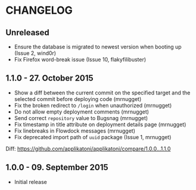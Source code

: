 # CHANGELOG

## Unreleased

* Ensure the database is migrated to newest version when booting up (Issue 2, wind0r)
* Fix Firefox word-break issue (Issue 10, flakyfilibuster)

## 1.1.0 - 27. October 2015

* Show a diff between the current commit on the specified target and the
  selected commit before deploying code (mrnugget)
* Fix the broken redirect to `/login` when unauthorized (mrnugget)
* Do not allow empty deployment comments (mrnugget)
* Send correct `repository` value to Bugsnag (mrnugget)
* Fix timestamp in title attribute on deployment details page (mrnugget)
* Fix linebreaks in Flowdock messages (mrnugget)
* Fix deprecated import path of `uuid` package (Issue 1, mrnugget)

Diff: https://github.com/applikatoni/applikatoni/compare/1.0.0...1.1.0

## 1.0.0 - 09. September 2015

* Initial release
